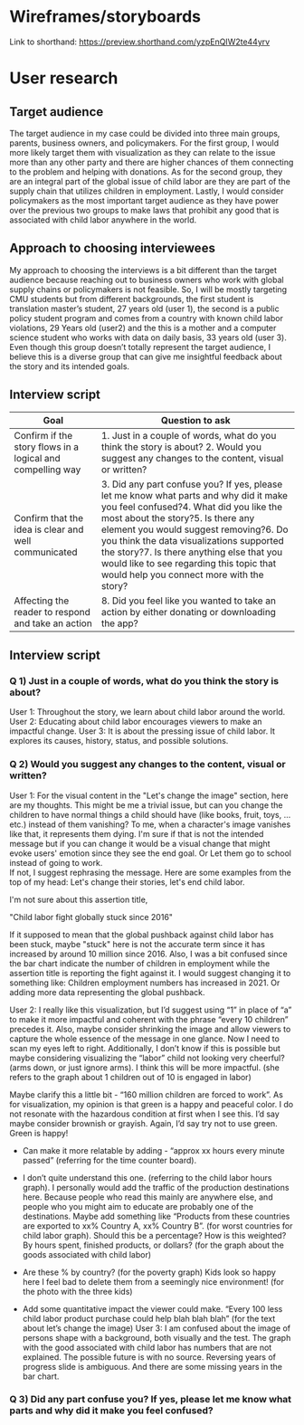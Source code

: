 # Wireframes/storyboards
Link to shorthand: 
https://preview.shorthand.com/yzpEnQIW2te44yrv

# User research
## Target audience
The target audience in my case could be divided into three main groups, parents, business owners, and policymakers. For the first group, I would more likely target them with visualization as they can relate to the issue more than any other party and there are higher chances of them connecting to the problem and helping with donations. As for the second group, they are an integral part of the global issue of child labor are they are part of the supply chain that utilizes children in employment. Lastly, I would consider policymakers as the most important target audience as they have power over the previous two groups to make laws that prohibit any good that is associated with child labor anywhere in the world. 

## Approach to choosing interviewees
My approach to choosing the interviews is a bit different than the target audience because reaching out to business owners who work with global supply chains or policymakers is not feasible. So, I will be mostly targeting CMU students but from different backgrounds, the first student is translation master’s student, 27 years old (user 1), the second is a public policy student program and comes from a country with known child labor violations, 29 Years old (user2) and the this is a mother and a computer science student who works with data on daily basis, 33 years old (user 3). Even though this group doesn’t totally represent the target audience, I believe this is a diverse group that can give me insightful feedback about the story and its intended goals. 

## Interview script

| Goal | Question to ask | 
| --- | --- |
| Confirm if the story flows in a logical and compelling way | 1.	Just in a couple of words, what do you think the story is about? 2.	Would you suggest any changes to the content, visual or written?| 
| Confirm that the idea is clear and well communicated | 3.	Did any part confuse you? If yes, please let me know what parts and why did it make you feel confused?4.	What did you like the most about the story?5.	Is there any element you would suggest removing?6.	Do you think the data visualizations supported the story?7.	Is there anything else that you would like to see regarding this topic that would help you connect more with the story?| 
| Affecting the reader to respond and take an action | 8.	Did you feel like you wanted to take an action by either donating or downloading the app?| 




## Interview script

### Q 1) Just in a couple of words, what do you think the story is about?	
User 1: Throughout the story, we learn about child labor around the world.	
 User 2: Educating about child labor encourages viewers to make an impactful change.
 User 3: It is about the pressing issue of child labor. It explores its causes, history, status, and possible solutions. 

### Q 2) Would you suggest any changes to the content, visual or written?
 User 1: For the visual content in the "Let's change the image" section, here are my thoughts. 
This might be me a trivial issue, but can you change the children to have normal things a child should have (like books, fruit, toys, … etc.) instead of them vanishing? To me, when a character's image vanishes like that, it represents them dying. I'm sure if that is not the intended message but if you can change it would be a visual change that might evoke users' emotion since they see the end goal. Or
Let them go to school instead of going to work.  
If not, I suggest rephrasing the message. Here are some examples from the top of my head: Let's change their stories, let's end child labor. 

I'm not sure about this assertion title, 

"Child labor fight globally stuck since 2016" 

If it supposed to mean that the global pushback against child labor has been stuck, maybe "stuck" here is not the accurate term since it has increased by around 10 million since 2016.
Also, I was a bit confused since the bar chart indicate the number of children in employment while the assertion title is reporting the fight against it. I would suggest changing it to something like: Children employment numbers has increased in 2021. Or adding more data representing the global pushback. 

 User 2: I really like this visualization, but I’d suggest using “1” in place of “a” to make it more impactful and coherent with the phrase “every 10 children” precedes it. Also, maybe consider shrinking the image and allow viewers to capture the whole essence of the message in one glance. Now I need to scan my eyes left to right. Additionally, I don’t know if this is possible but maybe considering visualizing the “labor” child not looking very cheerful? (arms down, or just ignore arms). I think this will be more impactful. (she refers to the graph about 1 children out of 10 is engaged in labor)

Maybe clarify this a little bit - “160 million children are forced to work”. As for visualization, my opinion is that green is a happy and peaceful color. I do not resonate with the hazardous condition at first when I see this. I’d say maybe consider brownish or grayish.
Again, I’d say try not to use green. Green is happy!


-	Can make it more relatable by adding - “approx xx hours every minute passed” (referring for the time counter board).
-	I don’t quite understand this one. (referring to the child labor hours graph). I personally would add the traffic of the production destinations here. Because people who read this mainly are anywhere else, and people who you might aim to educate are probably one of the destinations. Maybe add something like “Products from these countries are exported to xx% Country A, xx% Country B”. (for worst countries for child labor graph). Should this be a percentage? How is this weighted? By hours spent, finished products, or dollars? (for the graph about the goods associated with child labor)

-	Are these % by country? (for the poverty graph)
Kids look so happy here I feel bad to delete them from a seemingly nice environment! (for the photo with the three kids)
-	Add some quantitative impact the viewer could make. “Every 100 less child labor product purchase could help blah blah blah” (for the text about let’s change the image)
 User 3: I am confused about the image of persons shape with a background, both visually and the test. The graph with the good associated with child labor has numbers that are not explained. The possible future is with no source. Reversing years of progress slide is ambiguous. And there are some missing years in the bar chart. 


### Q 3) Did any part confuse you? If yes, please let me know what parts and why did it make you feel confused?


